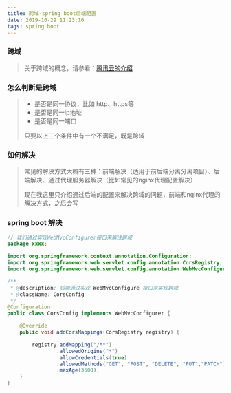 ```yaml
---
title: 跨域-spring boot后端配置
date: 2019-10-29 11:23:16
tags: spring boot
---
```


### 跨域

> 关于跨域的概念，请参看：[腾讯云的介绍](https://cloud.tencent.com/developer/article/1175899)

<!--more-->

### 怎么判断是跨域

> * 是否是同一协议，比如 http、https等
> * 是否是同一ip地址
> * 是否是同一端口
>
> 只要以上三个条件中有一个不满足，既是跨域

### 如何解决

> 常见的解决方式大概有三种：前端解决（适用于前后端分离分离项目）、后端解决、通过代理服务器解决（比如常见的nginx代理配置解决）
>
> 现在我这里只介绍通过后端的配置来解决跨域的问题，前端和nginx代理的解决方式，之后会写

### spring boot 解决

```java
// 我们通过实现WebMvcConfigurer接口来解决跨域
package xxxx;

import org.springframework.context.annotation.Configuration;
import org.springframework.web.servlet.config.annotation.CorsRegistry;
import org.springframework.web.servlet.config.annotation.WebMvcConfigurer;

/**
 * @description: 后端通过实现 WebMvcConfigure 接口来实现跨域
 * @className: CorsConfig
 */
@Configuration
public class CorsConfig implements WebMvcConfigurer {

    @Override
    public void addCorsMappings(CorsRegistry registry) {

        registry.addMapping("/**")
                .allowedOrigins("*")
                .allowCredentials(true)
                .allowedMethods("GET", "POST", "DELETE", "PUT","PATCH")
                .maxAge(3600);
    }
}
```

